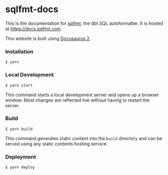 # sqlfmt-docs

This is the documentation for [sqlfmt](https://github.com/tconbeer/sqlfmt), the dbt SQL autoformatter. It is hosted at https://docs.sqlfmt.com. 

This website is built using [Docusaurus 2](https://docusaurus.io/).

### Installation

```
$ yarn
```

### Local Development

```
$ yarn start
```

This command starts a local development server and opens up a browser window. Most changes are reflected live without having to restart the server.

### Build

```
$ yarn build
```

This command generates static content into the `build` directory and can be served using any static contents hosting service.

### Deployment

```
$ yarn deploy
```